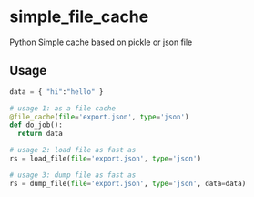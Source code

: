 # simple_file_cache
Python Simple cache based on pickle or json file





## Usage

```python
data = { "hi":"hello" }

# usage 1: as a file cache
@file_cache(file='export.json', type='json')
def do_job():
  return data

# usage 2: load file as fast as
rs = load_file(file='export.json', type='json')

# usage 3: dump file as fast as
rs = dump_file(file='export.json', type='json', data=data)
```

